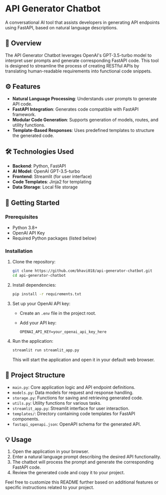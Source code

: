 # API Generator Chatbot

A conversational AI tool that assists developers in generating API endpoints using FastAPI, based on natural language descriptions.

## 🧠 Overview

The API Generator Chatbot leverages OpenAI's GPT-3.5-turbo model to interpret user prompts and generate corresponding FastAPI code. This tool is designed to streamline the process of creating RESTful APIs by translating human-readable requirements into functional code snippets.

## ⚙️ Features

* **Natural Language Processing**: Understands user prompts to generate API code.
* **FastAPI Integration**: Generates code compatible with FastAPI framework.
* **Modular Code Generation**: Supports generation of models, routes, and utility functions.
* **Template-Based Responses**: Uses predefined templates to structure the generated code.

## 🛠️ Technologies Used

* **Backend**: Python, FastAPI
* **AI Model**: OpenAI GPT-3.5-turbo
* **Frontend**: Streamlit (for user interface)
* **Code Templates**: Jinja2 for templating
* **Data Storage**: Local file storage

## 🚀 Getting Started

### Prerequisites

* Python 3.8+
* OpenAI API Key
* Required Python packages (listed below)

### Installation

1. Clone the repository:

   ```bash
   git clone https://github.com/bhavi018/api-generator-chatbot.git
   cd api-generator-chatbot
   ```

2. Install dependencies:

   ```bash
   pip install -r requirements.txt
   ```

3. Set up your OpenAI API key:

   * Create an `.env` file in the project root.
   * Add your API key:

     ```
     OPENAI_API_KEY=your_openai_api_key_here
     ```

4. Run the application:

   ```bash
   streamlit run streamlit_app.py
   ```

   This will start the application and open it in your default web browser.

## 🧩 Project Structure

* `main.py`: Core application logic and API endpoint definitions.
* `models.py`: Data models for request and response handling.
* `storage.py`: Functions for saving and retrieving generated code.
* `utils.py`: Utility functions for various tasks.
* `streamlit_app.py`: Streamlit interface for user interaction.
* `templates/`: Directory containing code templates for FastAPI components.
* `fastapi_openapi.json`: OpenAPI schema for the generated API.

## 💡 Usage

1. Open the application in your browser.
2. Enter a natural language prompt describing the desired API functionality.
3. The chatbot will process the prompt and generate the corresponding FastAPI code.
4. Review the generated code and copy it to your project.


Feel free to customize this README further based on additional features or specific instructions related to your project.
